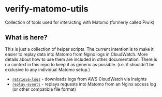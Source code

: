 # verify-matomo-utils

Collection of tools used for interacting with Matomo (formerly called Piwik)

## What is here?

This is just a collection of helper scripts.
The current intention is to make it easier to replay data into Matomo from Nginx logs in CloudWatch.
More details about how to use them are included in other documentation.
There is no context in this repo to keep it as generic as possible.
(i.e. it shouldn't be exclusive to any individual Matomo setup.)

- [`retrieve-logs`](./retrieve-logs) - downloads logs from AWS CloudWatch via Insights
- [`replay-events`](./replay-events) - replays requests into Matomo from an Nginx access log
  (or other compatible file format)
